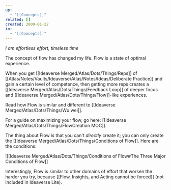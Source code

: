 ```yaml
---
up:
  - "[[Concepts]]"
related: []
created: 2009-01-22
in:
  - "[[Concepts]]"
---
```


_I am effortless effort, timeless time_

The concept of flow has changed my life. Flow is a state of optimal experience.

When you get [[Ideaverse Merged/Atlas/Dots/Things/Reps]] of [[Atlas/Notes/Vaults/Ideaverse/Atlas/Notes/Ideas/Deliberate Practice]] and gain a certain level of competence, then getting more reps creates a [[Ideaverse Merged/Atlas/Dots/Things/Feedback Loop]] of deeper focus and [[Ideaverse Merged/Atlas/Dots/Things/Flow]]-like experiences.

Read how Flow is similar and different to [[Ideaverse Merged/Atlas/Dots/Things/Wu wei]].

For a guide on maximizing your flow, go here: [[Ideaverse Merged/Atlas/Dots/Things/FlowCreation MOC]].

The thing about Flow is that you can't _directly_ create it; you can only create the [[Ideaverse Merged/Atlas/Dots/Things/Conditions of Flow]]. Here are the conditions:

![[Ideaverse Merged/Atlas/Dots/Things/Conditions of Flow#The Three Major Conditions of Flow]]

Interestingly, Flow is similar to other domains of effort that worsen the harder you try, because [[Flow, Insights, and Acting cannot be forced]] (not included in Ideaverse Lite).
